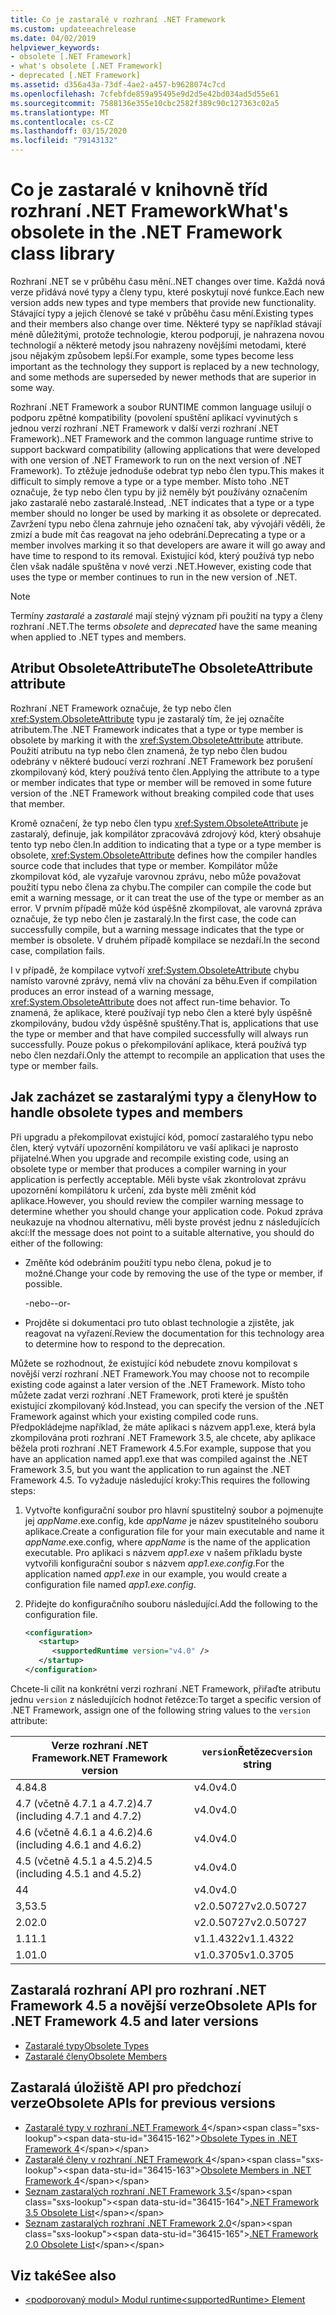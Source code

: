 ```yaml
---
title: Co je zastaralé v rozhraní .NET Framework
ms.custom: updateeachrelease
ms.date: 04/02/2019
helpviewer_keywords:
- obsolete [.NET Framework]
- what's obsolete [.NET Framework]
- deprecated [.NET Framework]
ms.assetid: d356a43a-73df-4ae2-a457-b9628074c7cd
ms.openlocfilehash: 7cfebfde859a95495e9d2d5e42bd034ad5d55e61
ms.sourcegitcommit: 7588136e355e10cbc2582f389c90c127363c02a5
ms.translationtype: MT
ms.contentlocale: cs-CZ
ms.lasthandoff: 03/15/2020
ms.locfileid: "79143132"
---
```

# <a name="whats-obsolete-in-the-net-framework-class-library"></a><span data-ttu-id="36415-102">Co je zastaralé v knihovně tříd rozhraní .NET Framework</span><span class="sxs-lookup"><span data-stu-id="36415-102">What's obsolete in the .NET Framework class library</span></span>

<span data-ttu-id="36415-103">Rozhraní .NET se v průběhu času mění.</span><span class="sxs-lookup"><span data-stu-id="36415-103">.NET changes over time.</span></span> <span data-ttu-id="36415-104">Každá nová verze přidává nové typy a členy typu, které poskytují nové funkce.</span><span class="sxs-lookup"><span data-stu-id="36415-104">Each new version adds new types and type members that provide new functionality.</span></span> <span data-ttu-id="36415-105">Stávající typy a jejich členové se také v průběhu času mění.</span><span class="sxs-lookup"><span data-stu-id="36415-105">Existing types and their members also change over time.</span></span> <span data-ttu-id="36415-106">Některé typy se například stávají méně důležitými, protože technologie, kterou podporují, je nahrazena novou technologií a některé metody jsou nahrazeny novějšími metodami, které jsou nějakým způsobem lepší.</span><span class="sxs-lookup"><span data-stu-id="36415-106">For example, some types become less important as the technology they support is replaced by a new technology, and some methods are superseded by newer methods that are superior in some way.</span></span>

<span data-ttu-id="36415-107">Rozhraní .NET Framework a soubor RUNTIME common language usilují o podporu zpětné kompatibility (povolení spuštění aplikací vyvinutých s jednou verzí rozhraní .NET Framework v další verzi rozhraní .NET Framework).</span><span class="sxs-lookup"><span data-stu-id="36415-107">.NET Framework and the common language runtime strive to support backward compatibility (allowing applications that were developed with one version of .NET Framework to run on the next version of .NET Framework).</span></span> <span data-ttu-id="36415-108">To ztěžuje jednoduše odebrat typ nebo člen typu.</span><span class="sxs-lookup"><span data-stu-id="36415-108">This makes it difficult to simply remove a type or a type member.</span></span> <span data-ttu-id="36415-109">Místo toho .NET označuje, že typ nebo člen typu by již neměly být používány označením jako zastaralé nebo zastaralé.</span><span class="sxs-lookup"><span data-stu-id="36415-109">Instead, .NET indicates that a type or a type member should no longer be used by marking it as obsolete or deprecated.</span></span> <span data-ttu-id="36415-110">Zavržení typu nebo člena zahrnuje jeho označení tak, aby vývojáři věděli, že zmizí a bude mít čas reagovat na jeho odebrání.</span><span class="sxs-lookup"><span data-stu-id="36415-110">Deprecating a type or a member involves marking it so that developers are aware it will go away and have time to respond to its removal.</span></span> <span data-ttu-id="36415-111">Existující kód, který používá typ nebo člen však nadále spuštěna v nové verzi .NET.</span><span class="sxs-lookup"><span data-stu-id="36415-111">However, existing code that uses the type or member continues to run in the new version of .NET.</span></span>

> [!NOTE]
> <span data-ttu-id="36415-112">Termíny *zastaralé* a *zastaralé* mají stejný význam při použití na typy a členy rozhraní .NET.</span><span class="sxs-lookup"><span data-stu-id="36415-112">The terms *obsolete* and *deprecated* have the same meaning when applied to .NET types and members.</span></span>

## <a name="the-obsoleteattribute-attribute"></a><span data-ttu-id="36415-113">Atribut ObsoleteAttribute</span><span class="sxs-lookup"><span data-stu-id="36415-113">The ObsoleteAttribute attribute</span></span>

<span data-ttu-id="36415-114">Rozhraní .NET Framework označuje, že typ nebo člen <xref:System.ObsoleteAttribute> typu je zastaralý tím, že jej označíte atributem.</span><span class="sxs-lookup"><span data-stu-id="36415-114">The .NET Framework indicates that a type or type member is obsolete by marking it with the <xref:System.ObsoleteAttribute> attribute.</span></span> <span data-ttu-id="36415-115">Použití atributu na typ nebo člen znamená, že typ nebo člen budou odebrány v některé budoucí verzi rozhraní .NET Framework bez porušení zkompilovaný kód, který používá tento člen.</span><span class="sxs-lookup"><span data-stu-id="36415-115">Applying the attribute to a type or member indicates that type or member will be removed in some future version of the .NET Framework without breaking compiled code that uses that member.</span></span>

<span data-ttu-id="36415-116">Kromě označení, že typ nebo člen typu <xref:System.ObsoleteAttribute> je zastaralý, definuje, jak kompilátor zpracovává zdrojový kód, který obsahuje tento typ nebo člen.</span><span class="sxs-lookup"><span data-stu-id="36415-116">In addition to indicating that a type or a type member is obsolete, <xref:System.ObsoleteAttribute> defines how the compiler handles source code that includes that type or member.</span></span> <span data-ttu-id="36415-117">Kompilátor může zkompilovat kód, ale vyzařuje varovnou zprávu, nebo může považovat použití typu nebo člena za chybu.</span><span class="sxs-lookup"><span data-stu-id="36415-117">The compiler can compile the code but emit a warning message, or it can treat the use of the type or member as an error.</span></span> <span data-ttu-id="36415-118">V prvním případě může kód úspěšně zkompilovat, ale varovná zpráva označuje, že typ nebo člen je zastaralý.</span><span class="sxs-lookup"><span data-stu-id="36415-118">In the first case, the code can successfully compile, but a warning message indicates that the type or member is obsolete.</span></span> <span data-ttu-id="36415-119">V druhém případě kompilace se nezdaří.</span><span class="sxs-lookup"><span data-stu-id="36415-119">In the second case, compilation fails.</span></span>

<span data-ttu-id="36415-120">I v případě, že kompilace vytvoří <xref:System.ObsoleteAttribute> chybu namísto varovné zprávy, nemá vliv na chování za běhu.</span><span class="sxs-lookup"><span data-stu-id="36415-120">Even if compilation produces an error instead of a warning message, <xref:System.ObsoleteAttribute> does not affect run-time behavior.</span></span> <span data-ttu-id="36415-121">To znamená, že aplikace, které používají typ nebo člen a které byly úspěšně zkompilovány, budou vždy úspěšně spuštěny.</span><span class="sxs-lookup"><span data-stu-id="36415-121">That is, applications that use the type or member and that have compiled successfully will always run successfully.</span></span> <span data-ttu-id="36415-122">Pouze pokus o překompilování aplikace, která používá typ nebo člen nezdaří.</span><span class="sxs-lookup"><span data-stu-id="36415-122">Only the attempt to recompile an application that uses the type or member fails.</span></span>

## <a name="how-to-handle-obsolete-types-and-members"></a><span data-ttu-id="36415-123">Jak zacházet se zastaralými typy a členy</span><span class="sxs-lookup"><span data-stu-id="36415-123">How to handle obsolete types and members</span></span>

<span data-ttu-id="36415-124">Při upgradu a překompilovat existující kód, pomocí zastaralého typu nebo člen, který vytváří upozornění kompilátoru ve vaší aplikaci je naprosto přijatelné.</span><span class="sxs-lookup"><span data-stu-id="36415-124">When you upgrade and recompile existing code, using an obsolete type or member that produces a compiler warning in your application is perfectly acceptable.</span></span> <span data-ttu-id="36415-125">Měli byste však zkontrolovat zprávu upozornění kompilátoru k určení, zda byste měli změnit kód aplikace.</span><span class="sxs-lookup"><span data-stu-id="36415-125">However, you should review the compiler warning message to determine whether you should change your application code.</span></span> <span data-ttu-id="36415-126">Pokud zpráva neukazuje na vhodnou alternativu, měli byste provést jednu z následujících akcí:</span><span class="sxs-lookup"><span data-stu-id="36415-126">If the message does not point to a suitable alternative, you should do either of the following:</span></span>

- <span data-ttu-id="36415-127">Změňte kód odebráním použití typu nebo člena, pokud je to možné.</span><span class="sxs-lookup"><span data-stu-id="36415-127">Change your code by removing the use of the type or member, if possible.</span></span>

     <span data-ttu-id="36415-128">-nebo-</span><span class="sxs-lookup"><span data-stu-id="36415-128">-or-</span></span>

- <span data-ttu-id="36415-129">Projděte si dokumentaci pro tuto oblast technologie a zjistěte, jak reagovat na vyřazení.</span><span class="sxs-lookup"><span data-stu-id="36415-129">Review the documentation for this technology area to determine how to respond to the deprecation.</span></span>

<span data-ttu-id="36415-130">Můžete se rozhodnout, že existující kód nebudete znovu kompilovat s novější verzí rozhraní .NET Framework.</span><span class="sxs-lookup"><span data-stu-id="36415-130">You may choose not to recompile existing code against a later version of the .NET Framework.</span></span> <span data-ttu-id="36415-131">Místo toho můžete zadat verzi rozhraní .NET Framework, proti které je spuštěn existující zkompilovaný kód.</span><span class="sxs-lookup"><span data-stu-id="36415-131">Instead, you can specify the version of the .NET Framework against which your existing compiled code runs.</span></span> <span data-ttu-id="36415-132">Předpokládejme například, že máte aplikaci s názvem app1.exe, která byla zkompilována proti rozhraní .NET Framework 3.5, ale chcete, aby aplikace běžela proti rozhraní .NET Framework 4.5.</span><span class="sxs-lookup"><span data-stu-id="36415-132">For example, suppose that you have an application named app1.exe that was compiled against the .NET Framework 3.5, but you want the application to run against the .NET Framework 4.5.</span></span> <span data-ttu-id="36415-133">To vyžaduje následující kroky:</span><span class="sxs-lookup"><span data-stu-id="36415-133">This requires the following steps:</span></span>

1. <span data-ttu-id="36415-134">Vytvořte konfigurační soubor pro hlavní spustitelný soubor a pojmenujte jej *appName*.exe.config, kde *appName* je název spustitelného souboru aplikace.</span><span class="sxs-lookup"><span data-stu-id="36415-134">Create a configuration file for your main executable and name it *appName*.exe.config, where *appName* is the name of the application executable.</span></span> <span data-ttu-id="36415-135">Pro aplikaci s názvem *app1.exe* v našem příkladu byste vytvořili konfigurační soubor s názvem *app1.exe.config*.</span><span class="sxs-lookup"><span data-stu-id="36415-135">For the application named *app1.exe* in our example, you would create a configuration file named *app1.exe.config*.</span></span>

2. <span data-ttu-id="36415-136">Přidejte do konfiguračního souboru následující.</span><span class="sxs-lookup"><span data-stu-id="36415-136">Add the following to the configuration file.</span></span>

    ```xml
    <configuration>
       <startup>
          <supportedRuntime version="v4.0" />
       </startup>
    </configuration>
    ```

<span data-ttu-id="36415-137">Chcete-li cílit na konkrétní verzi rozhraní .NET Framework, přiřaďte atributu jednu `version` z následujících hodnot řetězce:</span><span class="sxs-lookup"><span data-stu-id="36415-137">To target a specific version of .NET Framework, assign one of the following string values to the `version` attribute:</span></span>

|<span data-ttu-id="36415-138">Verze rozhraní .NET Framework</span><span class="sxs-lookup"><span data-stu-id="36415-138">.NET Framework version</span></span>|<span data-ttu-id="36415-139">`version`Řetězec</span><span class="sxs-lookup"><span data-stu-id="36415-139">`version` string</span></span>|
|-|-|
|<span data-ttu-id="36415-140">4.8</span><span class="sxs-lookup"><span data-stu-id="36415-140">4.8</span></span>|<span data-ttu-id="36415-141">v4.0</span><span class="sxs-lookup"><span data-stu-id="36415-141">v4.0</span></span>|
|<span data-ttu-id="36415-142">4.7 (včetně 4.7.1 a 4.7.2)</span><span class="sxs-lookup"><span data-stu-id="36415-142">4.7 (including 4.7.1 and 4.7.2)</span></span>|<span data-ttu-id="36415-143">v4.0</span><span class="sxs-lookup"><span data-stu-id="36415-143">v4.0</span></span>|
|<span data-ttu-id="36415-144">4.6 (včetně 4.6.1 a 4.6.2)</span><span class="sxs-lookup"><span data-stu-id="36415-144">4.6 (including 4.6.1 and 4.6.2)</span></span>|<span data-ttu-id="36415-145">v4.0</span><span class="sxs-lookup"><span data-stu-id="36415-145">v4.0</span></span>|
|<span data-ttu-id="36415-146">4.5 (včetně 4.5.1 a 4.5.2)</span><span class="sxs-lookup"><span data-stu-id="36415-146">4.5 (including 4.5.1 and 4.5.2)</span></span>|<span data-ttu-id="36415-147">v4.0</span><span class="sxs-lookup"><span data-stu-id="36415-147">v4.0</span></span>|
|<span data-ttu-id="36415-148">4</span><span class="sxs-lookup"><span data-stu-id="36415-148">4</span></span>|<span data-ttu-id="36415-149">v4.0</span><span class="sxs-lookup"><span data-stu-id="36415-149">v4.0</span></span>|
|<span data-ttu-id="36415-150">3,5</span><span class="sxs-lookup"><span data-stu-id="36415-150">3.5</span></span>|<span data-ttu-id="36415-151">v2.0.50727</span><span class="sxs-lookup"><span data-stu-id="36415-151">v2.0.50727</span></span>|
|<span data-ttu-id="36415-152">2.0</span><span class="sxs-lookup"><span data-stu-id="36415-152">2.0</span></span>|<span data-ttu-id="36415-153">v2.0.50727</span><span class="sxs-lookup"><span data-stu-id="36415-153">v2.0.50727</span></span>|
|<span data-ttu-id="36415-154">1.1</span><span class="sxs-lookup"><span data-stu-id="36415-154">1.1</span></span>|<span data-ttu-id="36415-155">v1.1.4322</span><span class="sxs-lookup"><span data-stu-id="36415-155">v1.1.4322</span></span>|
|<span data-ttu-id="36415-156">1.0</span><span class="sxs-lookup"><span data-stu-id="36415-156">1.0</span></span>|<span data-ttu-id="36415-157">v1.0.3705</span><span class="sxs-lookup"><span data-stu-id="36415-157">v1.0.3705</span></span>|

## <a name="obsolete-apis-for-net-framework-45-and-later-versions"></a><span data-ttu-id="36415-158">Zastaralá rozhraní API pro rozhraní .NET Framework 4.5 a novější verze</span><span class="sxs-lookup"><span data-stu-id="36415-158">Obsolete APIs for .NET Framework 4.5 and later versions</span></span>

- [<span data-ttu-id="36415-159">Zastaralé typy</span><span class="sxs-lookup"><span data-stu-id="36415-159">Obsolete Types</span></span>](obsolete-types.md)
- [<span data-ttu-id="36415-160">Zastaralé členy</span><span class="sxs-lookup"><span data-stu-id="36415-160">Obsolete Members</span></span>](obsolete-members.md)

## <a name="obsolete-apis-for-previous-versions"></a><span data-ttu-id="36415-161">Zastaralá úložiště API pro předchozí verze</span><span class="sxs-lookup"><span data-stu-id="36415-161">Obsolete APIs for previous versions</span></span>

- <span data-ttu-id="36415-162">[Zastaralé typy v rozhraní .NET Framework 4](https://docs.microsoft.com/previous-versions/dotnet/netframework-4.0/ee461503(v=vs.100))</span><span class="sxs-lookup"><span data-stu-id="36415-162">[Obsolete Types in .NET Framework 4](https://docs.microsoft.com/previous-versions/dotnet/netframework-4.0/ee461503(v=vs.100))</span></span>
- <span data-ttu-id="36415-163">[Zastaralé členy v rozhraní .NET Framework 4](https://docs.microsoft.com/previous-versions/dotnet/netframework-4.0/ee471421(v=vs.100))</span><span class="sxs-lookup"><span data-stu-id="36415-163">[Obsolete Members in .NET Framework 4](https://docs.microsoft.com/previous-versions/dotnet/netframework-4.0/ee471421(v=vs.100))</span></span>
- <span data-ttu-id="36415-164">[Seznam zastaralých rozhraní .NET Framework 3.5](https://docs.microsoft.com/previous-versions/cc835481(v=msdn.10))</span><span class="sxs-lookup"><span data-stu-id="36415-164">[.NET Framework 3.5 Obsolete List](https://docs.microsoft.com/previous-versions/cc835481(v=msdn.10))</span></span>
- <span data-ttu-id="36415-165">[Seznam zastaralých rozhraní .NET Framework 2.0](https://docs.microsoft.com/previous-versions/aa497286(v=msdn.10))</span><span class="sxs-lookup"><span data-stu-id="36415-165">[.NET Framework 2.0 Obsolete List](https://docs.microsoft.com/previous-versions/aa497286(v=msdn.10))</span></span>

## <a name="see-also"></a><span data-ttu-id="36415-166">Viz také</span><span class="sxs-lookup"><span data-stu-id="36415-166">See also</span></span>

- [<span data-ttu-id="36415-167">\<podporovaný modul> Modul runtime</span><span class="sxs-lookup"><span data-stu-id="36415-167">\<supportedRuntime> Element</span></span>](../configure-apps/file-schema/startup/supportedruntime-element.md)
